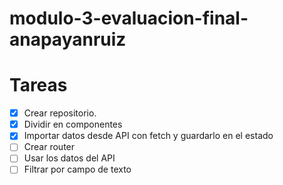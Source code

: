 # modulo-3-evaluacion-final-anapayanruiz

# Tareas

- [x] Crear repositorio.
- [x] Dividir en componentes
- [x] Importar datos desde API con fetch y guardarlo en el estado
- [ ] Crear router
- [ ] Usar los datos del API
- [ ] Filtrar por campo de texto
